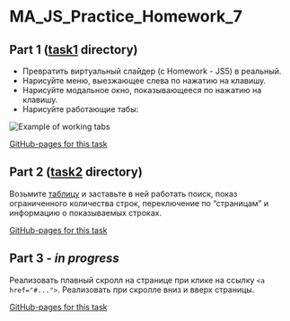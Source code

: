 # MA_JS_Practice_Homework_7

## Part 1 ([task1](https://github.com/vladgalafm/MA_JS_Practice/tree/master/Homework_7_Events/task1) directory)
* Превратить виртуальный слайдер (с Homework - JS5) в реальный.
* Нарисуйте меню, выезжающее слева по нажатию на клавишу.
* Нарисуйте модальное окно, показывающееся по нажатию на клавишу.
* Нарисуйте работающие табы:

![Example of working tabs](https://mate-academy.github.io/fe-program/resources/lessons_22/tabs.gif)

[GitHub-pages for this task](https://vladgalafm.github.io/MA_JS_Practice/Homework_7_Events/task1/)

## Part 2 ([task2](https://github.com/vladgalafm/MA_JS_Practice/tree/master/Homework_7_Events/task2) directory)
Возьмите [таблицу](https://mate-academy.github.io/fe-program/resources/lessons_22/table.html) и заставьте в ней работать поиск, показ ограниченного количества строк, переключение по “страницам” и информацию о показываемых строках.

[GitHub-pages for this task](https://vladgalafm.github.io/MA_JS_Practice/Homework_7_Events/task2/)

## Part 3  - _in progress_
Реализовать плавный скролл на странице при клике на ссылку `<a href="#...">`. Реализовать при скролле вниз и вверх страницы.

[GitHub-pages for this task](https://vladgalafm.github.io/MA_JS_Practice/Homework_7_Events/)